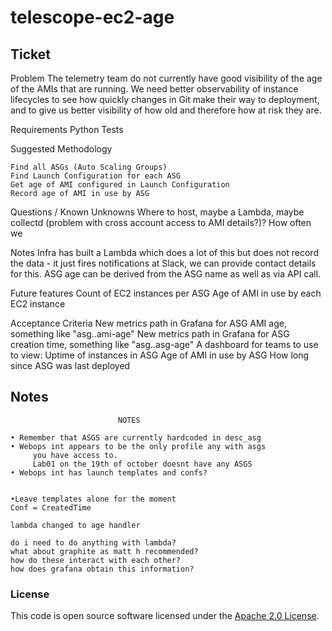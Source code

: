 # telescope-ec2-age

## Ticket

Problem 
    The telemetry team do not currently have good visibility of the age of the AMIs that are running. We need better observability of instance lifecycles to see how quickly changes in Git make their way to deployment, and to give us better visibility of how old and therefore how at risk they are. 
 
Requirements
    Python
    Tests
 

Suggested Methodology
 
    Find all ASGs (Auto Scaling Groups)
    Find Launch Configuration for each ASG
    Get age of AMI configured in Launch Configuration
    Record age of AMI in use by ASG


Questions / Known Unknowns
    Where to host, maybe a Lambda, maybe collectd (problem with cross account access to AMI details?)?
    How often we 
 
Notes
    Infra has built a Lambda which does a lot of this but does not record the data - it just fires notifications at Slack, we can provide contact details for this.
    ASG age can be derived from the ASG name as well as via API call.
    
Future features
    Count of EC2 instances per ASG
    Age of AMI in use by each EC2 instance
 

Acceptance Criteria
    New metrics path in Grafana for ASG AMI age, something like "asg.<asg-base-name>.ami-age"
    New metrics path in Grafana for ASG creation time, something like "asg.<asg-base-name>.asg-age"
    A dashboard for teams to use to view:
    Uptime of instances in ASG
    Age of AMI in use by ASG
    How long since ASG was last deployed

## Notes

                            NOTES

    • Remember that ASGS are currently hardcoded in desc_asg
    • Webops int appears to be the only profile any with asgs
         you have access to.
         Lab01 on the 19th of october doesnt have any ASGS
    • Webops int has launch templates and confs?


    •Leave templates alone for the moment
    Conf = CreatedTime

    lambda changed to age handler

    do i need to do anything with lambda?
    what about graphite as matt h recommended?
    how do these interact with each other?
    how does grafana obtain this information?
    
### License

This code is open source software licensed under the [Apache 2.0 License]("http://www.apache.org/licenses/LICENSE-2.0.html").
